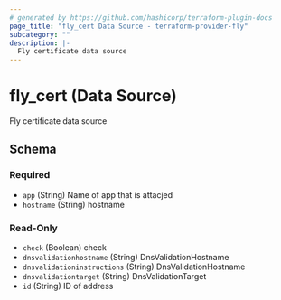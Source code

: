 ```yaml
---
# generated by https://github.com/hashicorp/terraform-plugin-docs
page_title: "fly_cert Data Source - terraform-provider-fly"
subcategory: ""
description: |-
  Fly certificate data source
---
```


# fly_cert (Data Source)

Fly certificate data source



<!-- schema generated by tfplugindocs -->
## Schema

### Required

- `app` (String) Name of app that is attacjed
- `hostname` (String) hostname

### Read-Only

- `check` (Boolean) check
- `dnsvalidationhostname` (String) DnsValidationHostname
- `dnsvalidationinstructions` (String) DnsValidationHostname
- `dnsvalidationtarget` (String) DnsValidationTarget
- `id` (String) ID of address



